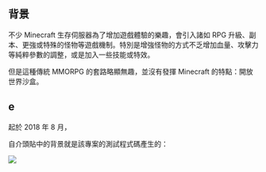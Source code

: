 ## 背景

不少 Minecraft 生存伺服器為了增加遊戲體驗的樂趣，會引入諸如 RPG 升級、副本、更強或特殊的怪物等遊戲機制。特別是增強怪物的方式不乏增加血量、攻擊力等純粹參數的調整，或是加入一些技能或特效。

但是這種傳統 MMORPG 的套路略顯無趣，並沒有發揮 Minecraft 的特點：開放世界沙盒。

## e

起於 2018 年 8 月，


自介頭貼中的背景就是該專案的測試程式碼產生的：

![](#FlyPie.webp)
